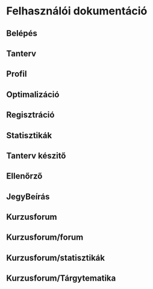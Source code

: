 # Felhasználói dokumentáció
## Belépés
## Tanterv
## Profil
## Optimalizáció
## Regisztráció
## Statisztikák
## Tanterv készitő
## Ellenőrző
## JegyBeírás
## Kurzusforum
## Kurzusforum/forum
## Kurzusforum/statisztikák
## Kurzusforum/Tárgytematika
